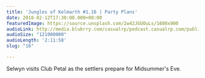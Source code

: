 ```yaml
---
title: 'Jungles of Kelmarth #1.16 | Party Plans'
date: 2018-02-12T17:30:00.000+00:00
featuredImage: https://source.unsplash.com/2w42JGUOuLs/1600x900
audioLink: http://media.blubrry.com/casualrp/podcast.casualrp.com/public/EP%20016%20-%20Party%20Plans.mp3
audioSize: "121000000"
audioLength: '2:11:58'
slug: "16"

---
```

Selwyn visits Club Petal as the settlers prepare for Midsummer's Eve.